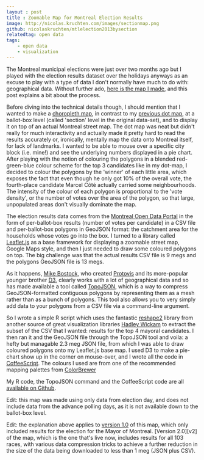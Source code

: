 ```yaml
---
layout : post
title : Zoomable Map for Montreal Election Results
image: http://nicolas.kruchten.com/images/sectionmap.png
github: nicolaskruchten/mtlelection2013bysection
relatedtag: open data
tags:
    - open data
    - visualization
---
```


The Montreal municipal elections were just over two months ago but I played with the election results dataset over the holidays anyways as an excuse to play with a type of data I don't normally have much to do with: geographical data. Without further ado, [here is the map I made][map], and this post explains a bit about the process.

<!-- more -->

Before diving into the technical details though, I should mention that I wanted to make a [choropleth map][cm], in contrast to my [previous dot map][dm], at a ballot-box level (called 'section' level in the original data-set), and to display it on top of an actual Montreal street map. The dot map was neat but didn't really for much interactivity and actually made it pretty hard to read the results accurately or, ironically, mentally map the data onto Montreal itself, for lack of landmarks. I wanted to be able to mouse over a specific city block (i.e. mine!) and see the underlying numbers displayed in a pie chart. After playing with the notion of colouring the polygons in a blended red-green-blue colour scheme for the top 3 candidates like in my dot-map, I decided to colour the polygons by the 'winner' of each little area, which exposes the fact that even though he only got 10% of the overall vote, the fourth-place candidate Marcel Côté actually carried some neighbourhoods. The intensity of the colour of each polygon is proportional to the 'vote density', or the number of votes over the area of the polygon, so that large, unpopulated areas don't visually dominate the map.

The election results data comes from the [Montreal Open Data Portal][od] in the form of per-ballot-box results (number of votes per candidate) in a CSV file and per-ballot-box polygons in GeoJSON format: the catchment area for the households whose votes go into the box. I turned to a library called [Leaflet.js][lj] as a base framework for displaying a zoomable street map, Google Maps style, and then I just needed to draw some coloured polygons on top. The big challenge was that the actual results CSV file is 9 megs and the polygons GeoJSON file is 13 megs.

As it happens, [Mike Bostock][mb], who created [Protovis][pv] and its more-popular younger brother [D3][d3], clearly works with a lot of geographical data and so has made available a tool called [TopoJSON][tj], which is a way to compress GeoJSON-formatted contiguous polygons by representing them as a mesh rather than as a bunch of polygons. This tool also allows you to very simply add data to your polygons from a CSV file via a command-line argument.

So I wrote a simple R script which uses the fantastic [reshape2][rs] library from another source of great visualization libraries [Hadley Wickam][hw] to extract the subset of the CSV that I wanted: results for the top 4 mayoral candidates. I then ran it and the GeoJSON file through the TopoJSON tool and voila: a hefty but managable 2.3 meg JSON file, from which I was able to draw coloured polygons onto my Leaflet.js base map. I used D3 to make a pie-chart show up in the corner on mouse-over, and I wrote all the code in [CoffeeScript][cs]. The colours I used are from one of the recommended mapping palettes from [ColorBrewer][cb]

My R code, the TopoJSON command and the CoffeeScript code are all [available on Github][repo].

Edit: this map was made using only data from election day, and does not include data from the advance polling days, as it is not available down to the ballot-box level.

Edit: the explanation above applies to [version 1.0][v1] of this map, which only included results for the election for the Mayor of Montreal. [Version 2.0][v2] of the map, which is the one that's live now, includes results for all 103 races, with various data compression tricks to achieve a further reduction in the size of the data being downloaded to less than 1 meg (JSON plus CSV).

[v1]: https://github.com/nicolaskruchten/mtlelection2013bysection/releases/tag/v1.0
[v1]: https://github.com/nicolaskruchten/mtlelection2013bysection/releases/tag/v2.0
[map]: http://nicolas.kruchten.com/mtlelection2013bysection/
[cm]: http://en.wikipedia.org/wiki/Choropleth_map
[dm]: http://nicolas.kruchten.com/content/2013/12/dot-map-of-2013-montreal-election-results/
[lj]: http://leafletjs.com
[od]: http://donnees.ville.montreal.qc.ca/group/election-referendum
[mb]: http://bost.ocks.org/mike/
[pv]: http://mbostock.github.io/protovis/ex/
[d3]: http://d3js.org/
[tj]: https://github.com/mbostock/topojson/wiki
[rs]: http://had.co.nz/reshape/
[hw]: http://had.co.nz/
[cs]: http://coffeescript.org/
[cb]: http://colorbrewer2.org/
[repo]: https://github.com/nicolaskruchten/mtlelection2013bysection


